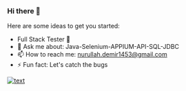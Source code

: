 ### Hi there 👋

Here are some ideas to get you started:

-  Full Stack Tester 🚀
- 💬 Ask me about: Java-Selenium-APPIUM-API-SQL-JDBC
- 📫 How to reach me: nurullah.demir1453@gmail.com
- ⚡ Fun fact: Let's catch the bugs 

[![text](https://img.shields.io/badge/LinkedIn-0077B5?style=for-the-badge&logo=linkedin&logoColor=white)](https://www.linkedin.com/in/nurullah-demir-b8b347255/)




